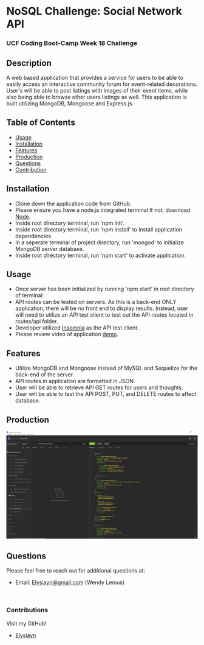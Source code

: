 # NoSQL Challenge: Social Network API
  
  
### UCF Coding Boot-Camp Week 18 Challenge 


## Description
A web based application that provides a service for users to be able to easily access an interactive community forum for event-related decorations. User's will be able to post listings with images of their event items, while also being able to browse other users listings as well. This application is built utilizing MongoDB, Mongoose and Express.js.

## Table of Contents
- [Usage](#Usage)
- [Installation](#Installation)
- [Features](#Features)
- [Production](#Production)
- [Questions](#Questions)
- [Contribution](#Contribution)

## Installation
- Clone down the application code from GitHub.
- Please ensure you have a node.js integrated terminal If not, download [Node](https://nodejs.org/en/).
- Inside root directory terminal, run 'npm init'.
- Inside root directory terminal, run 'npm install' to install application dependencies. 
- In a seperate terminal of project directory, run 'mongod' to initialize MongoDB server database.
- Inside root directory terminal, run 'npm start' to activate application.

## Usage
- Once server has been initialized by running 'npm start' in root directory of terminal:
- API routes can be tested on servers. As this is a back-end ONLY application, there will be no front end to display results. 
Instead, user will need to utilize an API test client to test out the API routes located in routes/api folder. 
- Developer utilized [Insomnia](https://insomnia.rest/download) as the API test client. 
- Please review video of application [demo](https://www.youtube.com/watch?v=6mb6I6CaAwc&ab_channel=Elysiayn).

## Features
- Utilize MongoDB and Mongoose instead of MySQL and Sequelize for the back-end of the server. 
- API routes in application are formatted in JSON.
- User will be able to retrieve API GET routes for users and thoughts.
- User will be able to test the API POST, PUT, and DELETE routes to affect database.

## Production
[![Social-Network-Api](public/images/screenshot.png)](https://github.com/Elysiayn/social-network-api)

## Questions
Please feel free to reach out for additional questions at:
<br>
- Email: Elysiayn@gmail.com (Wendy Lemus)

<br>

### Contributions
Visit my GitHub!
- [Elysiayn](https://github.com/Elysiayn)
